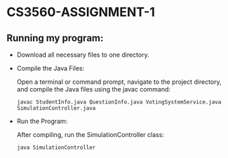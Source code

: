 # CS3560-ASSIGNMENT-1

## Running my program:
- Download all necessary files to one directory.
- Compile the Java Files:

    Open a terminal or command prompt, navigate to the project directory, and compile the Java files using the javac command:

      javac StudentInfo.java QuestionInfo.java VotingSystemService.java SimulationController.java
- Run the Program:

    After compiling, run the SimulationController class:

      java SimulationController
